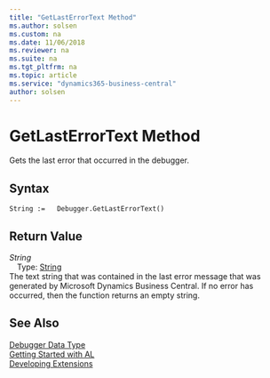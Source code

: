 ```yaml
---
title: "GetLastErrorText Method"
ms.author: solsen
ms.custom: na
ms.date: 11/06/2018
ms.reviewer: na
ms.suite: na
ms.tgt_pltfrm: na
ms.topic: article
ms.service: "dynamics365-business-central"
author: solsen
---
```

[//]: # (START>DO_NOT_EDIT)
[//]: # (IMPORTANT:Do not edit any of the content between here and the END>DO_NOT_EDIT.)
[//]: # (Any modifications should be made in the .xml files in the ModernDev repo.)
# GetLastErrorText Method
Gets the last error that occurred in the debugger.

## Syntax
```
String :=   Debugger.GetLastErrorText()
```


## Return Value
*String*  
&emsp;Type: [String](../string/string-data-type.md)  
The text string that was contained in the last error message that was generated by Microsoft Dynamics Business Central. If no error has occurred, then the function returns an empty string.
        


[//]: # (IMPORTANT: END>DO_NOT_EDIT)


## See Also
[Debugger Data Type](debugger-data-type.md)  
[Getting Started with AL](../../devenv-get-started.md)  
[Developing Extensions](../../devenv-dev-overview.md)